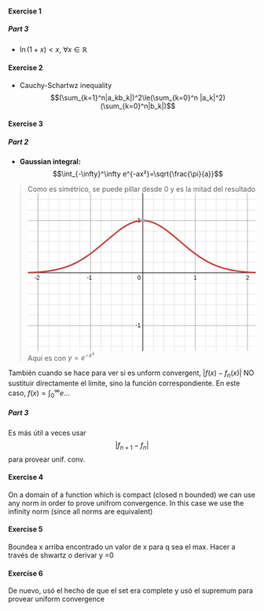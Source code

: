 #### Exercise 1
##### Part 3
- $\ln(1+x)<x,\ \forall x\in\mathbb{R}$

#### Exercise 2
- Cauchy-Schartwz inequality
$$(\sum_{k=1}^n|a_kb_k|)^2\le(\sum_{k=0}^n |a_k|^2)(\sum_{k=0}^n|b_k|)$$


#### Exercise 3
##### Part 2
- **Gaussian integral:** 
$$\int_{-\infty}^\infty e^{-ax²}=\sqrt{\frac{\pi}{a}}$$
> Como es simétrico, se puede pillar desde 0 y es la mitad del resultado
![gauss func](../images/gauss_func.png)
Aquí es con $y=e^{-x²}$

También cuando se hace para ver si es unform convergent, $|f(x)-f_n(x)|$ NO sustituir directamente el límite, sino la función correspondiente. En este caso, $f(x)=\int_0^\infty e\ldots$

##### Part 3
Es más útil a veces usar
$$|f_{n+1}-f_{n}|$$ para provear unif. conv.

#### Exercise 4
On a domain of a function which is compact (closed n bounded) we can use any norm in order to prove unifrom convergence. In this case we use the infinity norm (since all norms are equivalent)

#### Exercise 5
Boundea x arriba encontrado un valor de x para q sea el max. Hacer a través de shwartz o derivar y =0


#### Exercise 6
De nuevo, usó el hecho de que el set era complete y usó el supremum para provear uniform convergence